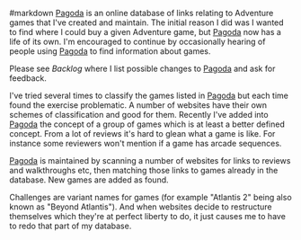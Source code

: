 #markdown
[Pagoda](http://www.pagodagamedatabase.com) is an online database
of links relating to Adventure games that I've created and
maintain.  The initial reason I did was I wanted to find where
I could buy a given Adventure game, but [Pagoda](http://www.pagodagamedatabase.com) now has a life
of its own.  I'm encouraged to continue by occasionally hearing
of people using [Pagoda](http://www.pagodagamedatabase.com) to find information about games.

Please see *Backlog* where I list possible changes to [Pagoda](http://www.pagodagamedatabase.com)
and ask for feedback.

I've tried several times to classify the games listed in [Pagoda](http://www.pagodagamedatabase.com)
but each time found the exercise problematic.  A number of
websites have their own schemes of classification and good for them.
Recently I've added into [Pagoda](http://www.pagodagamedatabase.com) the concept of a group of
games which is at least a better defined concept.  From a lot of
reviews it's hard to glean what a game is like.  For instance
some reviewers won't mention if a game has arcade sequences.

[Pagoda](http://www.pagodagamedatabase.com) is maintained by scanning a number of websites for links
to reviews and walkthroughs etc, then matching those links to
games already in the database.  New games are added as found.

Challenges are variant names for games (for example "Atlantis 2"
being also known as "Beyond Atlantis").  And when websites decide
to restructure themselves which they're at perfect liberty to
do, it just causes me to have to redo that part of my database.
